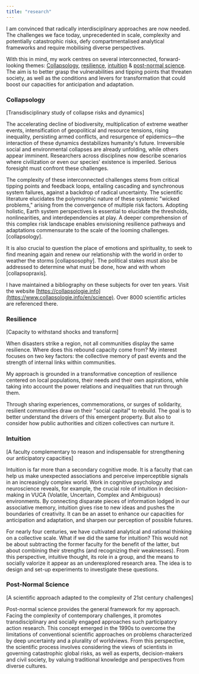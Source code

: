 ```yaml
---
title: "research"
---
```

I am convinced that radically interdisciplinary approaches are now needed. The challenges we face today, unprecedented in scale, complexity and potentially catastrophic risks, defy compartmentalised analytical frameworks and require mobilising diverse perspectives.

With this in mind, my work centres on several interconnected, forward-looking themes: [Collapsology](https://claude.ai/chat/0ee1fc26-0a2c-4834-a828-243fd8266b68#collapsology), [resilience](https://claude.ai/chat/0ee1fc26-0a2c-4834-a828-243fd8266b68#resilience), [intuition](https://claude.ai/chat/0ee1fc26-0a2c-4834-a828-243fd8266b68#intuition) & [post-normal science](https://claude.ai/chat/0ee1fc26-0a2c-4834-a828-243fd8266b68#post-normal-science). The aim is to better grasp the vulnerabilities and tipping points that threaten society, as well as the conditions and levers for transformation that could boost our capacities for anticipation and adaptation.

### Collapsology

[Transdisciplinary study of collapse risks and dynamics]

The accelerating decline of biodiversity, multiplication of extreme weather events, intensification of geopolitical and resource tensions, rising inequality, persisting armed conflicts, and resurgence of epidemics—the interaction of these dynamics destabilizes humanity's future. Irreversible social and environmental collapses are already unfolding, while others appear imminent. Researchers across disciplines now describe scenarios where civilization or even our species' existence is imperiled. Serious foresight must confront these challenges.

The complexity of these interconnected challenges stems from critical tipping points and feedback loops, entailing cascading and synchronous system failures, against a backdrop of radical uncertainty. The scientific literature elucidates the polymorphic nature of these systemic "wicked problems," arising from the convergence of multiple risk factors. Adopting holistic, Earth system perspectives is essential to elucidate the thresholds, nonlinearities, and interdependencies at play. A deeper comprehension of this complex risk landscape enables envisioning resilience pathways and adaptations commensurate to the scale of the looming challenges. [collapsology].

It is also crucial to question the place of emotions and spirituality, to seek to find meaning again and renew our relationship with the world in order to weather the storms [collapsosophy]. The political stakes must also be addressed to determine what must be done, how and with whom [collapsopraxis].

I have maintained a bibliography on these subjects for over ten years. Visit the website [https://collapsologie.info](https://www.collapsologie.info/en/science). Over 8000 scientific articles are referenced there.

### Resilience

[Capacity to withstand shocks and transform]

When disasters strike a region, not all communities display the same resilience. Where does this rebound capacity come from? My interest focuses on two key factors: the collective memory of past events and the strength of internal links within communities.

My approach is grounded in a transformative conception of resilience centered on local populations, their needs and their own aspirations, while taking into account the power relations and inequalities that run through them.

Through sharing experiences, commemorations, or surges of solidarity, resilient communities draw on their "social capital" to rebuild. The goal is to better understand the drivers of this emergent property. But also to consider how public authorities and citizen collectives can nurture it.

### Intuition

[A faculty complementary to reason and indispensable for strengthening our anticipatory capacities]

Intuition is far more than a secondary cognitive mode. It is a faculty that can help us make unexpected associations and perceive imperceptible signals in an increasingly complex world. Work in cognitive psychology and neuroscience reveals, for example, the crucial role of intuition in decision-making in VUCA (Volatile, Uncertain, Complex and Ambiguous) environments. By connecting disparate pieces of information lodged in our associative memory, intuition gives rise to new ideas and pushes the boundaries of creativity. It can be an asset to enhance our capacities for anticipation and adaptation, and sharpen our perception of possible futures.

For nearly four centuries, we have cultivated analytical and rational thinking on a collective scale. What if we did the same for intuition? This would not be about subtracting the former faculty for the benefit of the latter, but about combining their strengths (and recognizing their weaknesses). From this perspective, intuitive thought, its role in a group, and the means to socially valorize it appear as an underexplored research area. The idea is to design and set-up experiments to investigate these questions.

### Post-Normal Science
[A scientific approach adapted to the complexity of 21st century challenges]

Post-normal science provides the general framework for my approach. Facing the complexity of contemporary challenges, it promotes transdisciplinary and socially engaged approaches such participatory action research. This concept emerged in the 1990s to overcome the limitations of conventional scientific approaches on problems characterized by deep uncertainty and a plurality of worldviews. From this perspective, the scientific process involves considering the views of scientists in governing catastrophic global risks, as well as experts, decision-makers and civil society, by valuing traditional knowledge and perspectives from diverse cultures. 